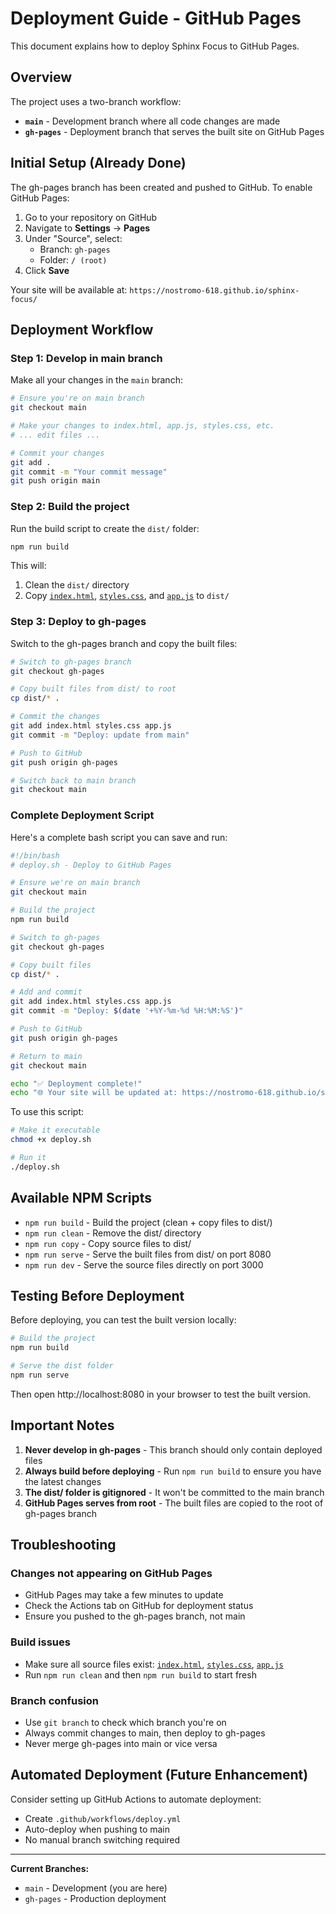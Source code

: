 # Deployment Guide - GitHub Pages

This document explains how to deploy Sphinx Focus to GitHub Pages.

## Overview

The project uses a two-branch workflow:
- **`main`** - Development branch where all code changes are made
- **`gh-pages`** - Deployment branch that serves the built site on GitHub Pages

## Initial Setup (Already Done)

The gh-pages branch has been created and pushed to GitHub. To enable GitHub Pages:

1. Go to your repository on GitHub
2. Navigate to **Settings** → **Pages**
3. Under "Source", select:
   - Branch: `gh-pages`
   - Folder: `/ (root)`
4. Click **Save**

Your site will be available at: `https://nostromo-618.github.io/sphinx-focus/`

## Deployment Workflow

### Step 1: Develop in main branch

Make all your changes in the `main` branch:

```bash
# Ensure you're on main branch
git checkout main

# Make your changes to index.html, app.js, styles.css, etc.
# ... edit files ...

# Commit your changes
git add .
git commit -m "Your commit message"
git push origin main
```

### Step 2: Build the project

Run the build script to create the `dist/` folder:

```bash
npm run build
```

This will:
1. Clean the `dist/` directory
2. Copy [`index.html`](index.html:1), [`styles.css`](styles.css:1), and [`app.js`](app.js:1) to `dist/`

### Step 3: Deploy to gh-pages

Switch to the gh-pages branch and copy the built files:

```bash
# Switch to gh-pages branch
git checkout gh-pages

# Copy built files from dist/ to root
cp dist/* .

# Commit the changes
git add index.html styles.css app.js
git commit -m "Deploy: update from main"

# Push to GitHub
git push origin gh-pages

# Switch back to main branch
git checkout main
```

### Complete Deployment Script

Here's a complete bash script you can save and run:

```bash
#!/bin/bash
# deploy.sh - Deploy to GitHub Pages

# Ensure we're on main branch
git checkout main

# Build the project
npm run build

# Switch to gh-pages
git checkout gh-pages

# Copy built files
cp dist/* .

# Add and commit
git add index.html styles.css app.js
git commit -m "Deploy: $(date '+%Y-%m-%d %H:%M:%S')"

# Push to GitHub
git push origin gh-pages

# Return to main
git checkout main

echo "✅ Deployment complete!"
echo "🌐 Your site will be updated at: https://nostromo-618.github.io/sphinx-focus/"
```

To use this script:

```bash
# Make it executable
chmod +x deploy.sh

# Run it
./deploy.sh
```

## Available NPM Scripts

- `npm run build` - Build the project (clean + copy files to dist/)
- `npm run clean` - Remove the dist/ directory
- `npm run copy` - Copy source files to dist/
- `npm run serve` - Serve the built files from dist/ on port 8080
- `npm run dev` - Serve the source files directly on port 3000

## Testing Before Deployment

Before deploying, you can test the built version locally:

```bash
# Build the project
npm run build

# Serve the dist folder
npm run serve
```

Then open http://localhost:8080 in your browser to test the built version.

## Important Notes

1. **Never develop in gh-pages** - This branch should only contain deployed files
2. **Always build before deploying** - Run `npm run build` to ensure you have the latest changes
3. **The dist/ folder is gitignored** - It won't be committed to the main branch
4. **GitHub Pages serves from root** - The built files are copied to the root of gh-pages branch

## Troubleshooting

### Changes not appearing on GitHub Pages

- GitHub Pages may take a few minutes to update
- Check the Actions tab on GitHub for deployment status
- Ensure you pushed to the gh-pages branch, not main

### Build issues

- Make sure all source files exist: [`index.html`](index.html:1), [`styles.css`](styles.css:1), [`app.js`](app.js:1)
- Run `npm run clean` and then `npm run build` to start fresh

### Branch confusion

- Use `git branch` to check which branch you're on
- Always commit changes to main, then deploy to gh-pages
- Never merge gh-pages into main or vice versa

## Automated Deployment (Future Enhancement)

Consider setting up GitHub Actions to automate deployment:
- Create `.github/workflows/deploy.yml`
- Auto-deploy when pushing to main
- No manual branch switching required

---

**Current Branches:**
- `main` - Development (you are here)
- `gh-pages` - Production deployment